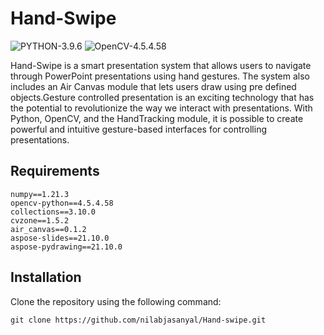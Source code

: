 # Hand-Swipe
![PYTHON-3.9.6](https://img.shields.io/badge/PYTHON-3.9.6-blue)
![OpenCV-4.5.4.58](https://img.shields.io/badge/FastAPI-0.75.0-brightgreen)


Hand-Swipe is a smart presentation system that allows users to navigate through PowerPoint presentations using hand gestures. The system also includes an Air Canvas module that lets users draw using pre defined objects.Gesture controlled presentation is an exciting technology that has the potential to revolutionize the way we interact with presentations. With Python, OpenCV, and the HandTracking module, it is possible to create powerful and intuitive gesture-based interfaces for controlling presentations.

## Requirements

```
numpy==1.21.3
opencv-python==4.5.4.58
collections==3.10.0
cvzone==1.5.2
air_canvas==0.1.2
aspose-slides==21.10.0
aspose-pydrawing==21.10.0
```

## Installation

Clone the repository using the following command:

```
git clone https://github.com/nilabjasanyal/Hand-swipe.git
```
